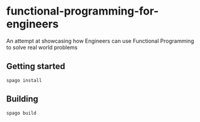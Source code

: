 # functional-programming-for-engineers
An attempt at showcasing how Engineers can use Functional Programming to solve real world problems

## Getting started
```
spago install
```

## Building
```
spago build
```